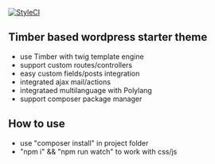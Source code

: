 [![StyleCI](https://styleci.io/repos/79059090/shield?branch=master)](https://styleci.io/repos/79059090)
## Timber based wordpress starter theme

- use Timber with twig template engine
- support custom routes/controllers
- easy custom fields/posts integration
- integrated ajax mail/actions
- integrataed multilanguage with Polylang
- support composer package manager

## How to use

- use "composer install" in project folder
- "npm i" && "npm run watch" to work with css/js
